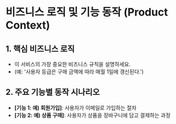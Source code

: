 # 비즈니스 로직 및 기능 동작 (Product Context)

## 1. 핵심 비즈니스 로직  
- 이 서비스의 가장 중요한 비즈니스 규칙을 설명하세요.  
- (예: '사용자 등급은 구매 금액에 따라 매월 1일에 갱신된다.')

## 2. 주요 기능별 동작 시나리오  
- **[기능 1: 예) 회원가입]**: 사용자가 이메일로 가입하는 절차  
- **[기능 2: 예) 상품 구매]**: 사용자가 상품을 장바구니에 담고 결제하는 과정

